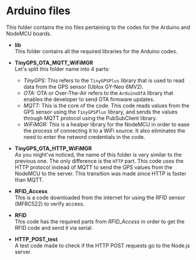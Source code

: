 # Arduino files

This folder contains the ino files pertaining to the codes for the Arduino and NodeMCU boards.

* **lib**<br/>
  This folder contains all the required libraries for the Arduino codes.

* **TinyGPS_OTA_MQTT_WiFiMGR**<br/>
  Let's split this folder name into 4 parts:
	* *TinyGPS:*
    This refers to the `TinyGPSPlus` library that is used to read data from the GPS sensor (Ublox GY-Neo 6MV2).
  * *OTA:*
    OTA or Over-The-Air refers to the `ArduinoOTA` library that enables the developer to send OTA firmware updates.
  * *MQTT:*
    This is the core of the code. This code reads values from the GPS sensor using the `TinyGPSPlus` library, and sends the values through MQTT protocol using the PubSubClient library.
  * *WiFiMGR:*
    This is a healper library for the NodeMCU in order to ease the process of connecting it to a WiFi source. It also eliminates the need to enter the netword credentials in the code.

* **TinyGPS_OTA_HTTP_WiFiMGR**<br/>
  As you might've noticed, the name of this folder is very similar to the previous one. The only difference is the `HTTP` part. This code uses the HTTP protocol instead of MQTT to send the GPS values from the NodeMCU to the server. This transition was made since HTTP is faster than MQTT.

* **RFID_Access**<br/>
  This is a code downloaded from the internet for using the RFID sensor (MFRC522) to verify access.

* **RFID**<br/>
  This code has the required parts from *RFID_Access* in order to get the RFID code and send it via serial.

* **HTTP_POST_test**<br/>
  A test code made to check if the HTTP POST requests go to the Node.js server.